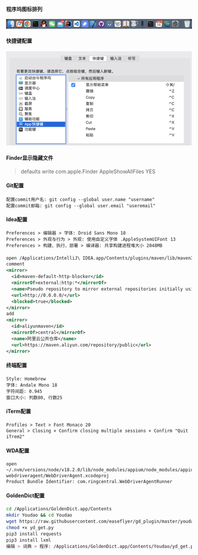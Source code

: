 #### 程序坞图标排列

![程序坞](系统基本配置/程序坞.png)

#### 快捷键配置

![快捷键配置](系统基本配置/快捷键配置.jpg)

#### Finder显示隐藏文件

> defaults write com.apple.Finder AppleShowAllFiles YES

#### Git配置

```
配置commit用户名: git config --global user.name "username"
配置commit邮箱: git config --global user.email "useremail"
```

#### Idea配置

```xml
Preferences > 编辑器 > 字体: Droid Sans Mono 18
Preferences > 外观与行为 > 外观: 使用自定义字体 .AppleSystemUIFont 13
Preferences > 构建、执行、部署 > 编译器: 共享构建进程堆大小 2048MB

open /Applications/IntelliJ\ IDEA.app/Contents/plugins/maven/lib/maven3/conf/settings.xml
comment
<mirror>
  <id>maven-default-http-blocker</id>
  <mirrorOf>external:http:*</mirrorOf>
  <name>Pseudo repository to mirror external repositories initially using HTTP.</name>
  <url>http://0.0.0.0/</url>
  <blocked>true</blocked>
</mirror>
add
<mirror>
  <id>aliyunmaven</id>
  <mirrorOf>central</mirrorOf>
  <name>阿里云公共仓库</name>
  <url>https://maven.aliyun.com/repository/public</url>
</mirror>
```

#### 终端配置

```
Style: Homebrew
字体: Andale Mono 18
字符间距: 0.945
窗口大小: 列数80, 行数25
```

#### iTerm配置

```
Profiles > Text > Font Monaco 20 
General > Closing × Confirm closing multiple sessions × Confirm "Quit iTrem2"
```

#### WDA配置

```
open ~/.nvm/versions/node/v18.2.0/lib/node_modules/appium/node_modules/appium-webdriveragent/WebDriverAgent.xcodeproj
Product Bundle Identifier: com.ringcentral.WebDriverAgentRunner
```

#### GoldenDict配置

```bash
cd /Applications/GoldenDict.app/Contents
mkdir Youdao && cd Youdao
wget https://raw.githubusercontent.com/easeflyer/gd_plugin/master/youdao/yd_get.py
chmod +x yd_get.py
pip3 install requests
pip3 install lxml
编辑 > 词典 > 程序: /Applications/GoldenDict.app/Contents/Youdao/yd_get.py %GDWORD%
```